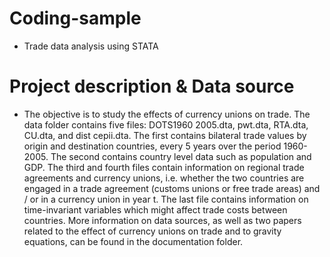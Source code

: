 # Coding-sample
- Trade data analysis using STATA
# Project description & Data source
- The objective is to study the effects of currency unions on trade. The data folder contains five files: DOTS1960 2005.dta, pwt.dta, RTA.dta, CU.dta, and dist cepii.dta. The first contains bilateral trade values by origin and destination countries, every 5 years over the period 1960-2005. The second contains country level data such as population and GDP. The third and fourth files contain information on regional trade agreements and currency unions, i.e. whether the two countries are engaged in a trade agreement (customs unions or free trade areas) and / or in a currency union in year t. The last file contains information on time-invariant variables which might affect trade costs between countries. More information on data sources, as well as two papers related to the effect of currency unions on trade and to gravity equations, can be found in the documentation folder.
